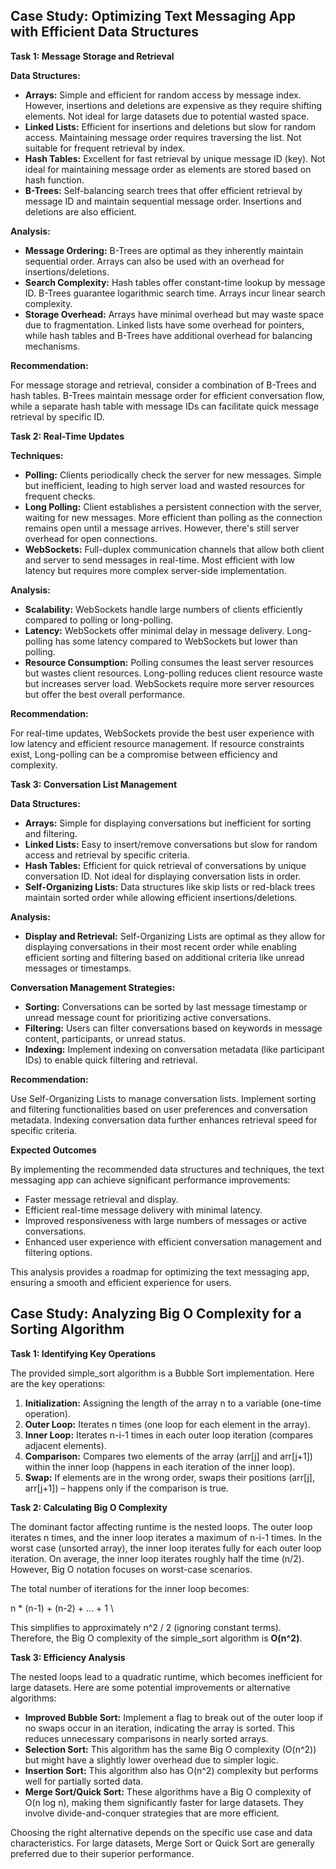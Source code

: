 ## Case Study: Optimizing Text Messaging App with Efficient Data Structures

**Task 1: Message Storage and Retrieval**

**Data Structures:**



* **Arrays:** Simple and efficient for random access by message index. However, insertions and deletions are expensive as they require shifting elements. Not ideal for large datasets due to potential wasted space.
* **Linked Lists:** Efficient for insertions and deletions but slow for random access. Maintaining message order requires traversing the list. Not suitable for frequent retrieval by index.
* **Hash Tables:** Excellent for fast retrieval by unique message ID (key). Not ideal for maintaining message order as elements are stored based on hash function.
* **B-Trees:** Self-balancing search trees that offer efficient retrieval by message ID and maintain sequential message order. Insertions and deletions are also efficient.

**Analysis:**



* **Message Ordering:** B-Trees are optimal as they inherently maintain sequential order. Arrays can also be used with an overhead for insertions/deletions.
* **Search Complexity:** Hash tables offer constant-time lookup by message ID. B-Trees guarantee logarithmic search time. Arrays incur linear search complexity.
* **Storage Overhead:** Arrays have minimal overhead but may waste space due to fragmentation. Linked lists have some overhead for pointers, while hash tables and B-Trees have additional overhead for balancing mechanisms.

**Recommendation:**

For message storage and retrieval, consider a combination of B-Trees and hash tables. B-Trees maintain message order for efficient conversation flow, while a separate hash table with message IDs can facilitate quick message retrieval by specific ID.

**Task 2: Real-Time Updates**

**Techniques:**



* **Polling:** Clients periodically check the server for new messages. Simple but inefficient, leading to high server load and wasted resources for frequent checks.
* **Long Polling:** Client establishes a persistent connection with the server, waiting for new messages. More efficient than polling as the connection remains open until a message arrives. However, there's still server overhead for open connections.
* **WebSockets:** Full-duplex communication channels that allow both client and server to send messages in real-time. Most efficient with low latency but requires more complex server-side implementation.

**Analysis:**



* **Scalability:** WebSockets handle large numbers of clients efficiently compared to polling or long-polling.
* **Latency:** WebSockets offer minimal delay in message delivery. Long-polling has some latency compared to WebSockets but lower than polling.
* **Resource Consumption:** Polling consumes the least server resources but wastes client resources. Long-polling reduces client resource waste but increases server load. WebSockets require more server resources but offer the best overall performance.

**Recommendation:**

For real-time updates, WebSockets provide the best user experience with low latency and efficient resource management. If resource constraints exist, Long-polling can be a compromise between efficiency and complexity.

**Task 3: Conversation List Management**

**Data Structures:**



* **Arrays:** Simple for displaying conversations but inefficient for sorting and filtering.
* **Linked Lists:** Easy to insert/remove conversations but slow for random access and retrieval by specific criteria.
* **Hash Tables:** Efficient for quick retrieval of conversations by unique conversation ID. Not ideal for displaying conversation lists in order.
* **Self-Organizing Lists:** Data structures like skip lists or red-black trees maintain sorted order while allowing efficient insertions/deletions.

**Analysis:**



* **Display and Retrieval:** Self-Organizing Lists are optimal as they allow for displaying conversations in their most recent order while enabling efficient sorting and filtering based on additional criteria like unread messages or timestamps.

**Conversation Management Strategies:**



* **Sorting:** Conversations can be sorted by last message timestamp or unread message count for prioritizing active conversations.
* **Filtering:** Users can filter conversations based on keywords in message content, participants, or unread status.
* **Indexing:** Implement indexing on conversation metadata (like participant IDs) to enable quick filtering and retrieval.

**Recommendation:**

Use Self-Organizing Lists to manage conversation lists. Implement sorting and filtering functionalities based on user preferences and conversation metadata. Indexing conversation data further enhances retrieval speed for specific criteria.

**Expected Outcomes**

By implementing the recommended data structures and techniques, the text messaging app can achieve significant performance improvements:



* Faster message retrieval and display.
* Efficient real-time message delivery with minimal latency.
* Improved responsiveness with large numbers of messages or active conversations.
* Enhanced user experience with efficient conversation management and filtering options.

This analysis provides a roadmap for optimizing the text messaging app, ensuring a smooth and efficient experience for users.


## Case Study: Analyzing Big O Complexity for a Sorting Algorithm

**Task 1: Identifying Key Operations**

The provided simple_sort algorithm is a Bubble Sort implementation. Here are the key operations:



1. **Initialization:** Assigning the length of the array n to a variable (one-time operation).
2. **Outer Loop:** Iterates n times (one loop for each element in the array).
3. **Inner Loop:** Iterates n-i-1 times in each outer loop iteration (compares adjacent elements).
4. **Comparison:** Compares two elements of the array (arr[j] and arr[j+1]) within the inner loop (happens in each iteration of the inner loop).
5. **Swap:** If elements are in the wrong order, swaps their positions (arr[j], arr[j+1]) – happens only if the comparison is true.

**Task 2: Calculating Big O Complexity**

The dominant factor affecting runtime is the nested loops. The outer loop iterates n times, and the inner loop iterates a maximum of n-i-1 times. In the worst case (unsorted array), the inner loop iterates fully for each outer loop iteration. On average, the inner loop iterates roughly half the time (n/2). However, Big O notation focuses on worst-case scenarios.

The total number of iterations for the inner loop becomes:

n * (n-1) + (n-2) + ... + 1 \


This simplifies to approximately n^2 / 2 (ignoring constant terms). Therefore, the Big O complexity of the simple_sort algorithm is **O(n^2)**.

**Task 3: Efficiency Analysis**

The nested loops lead to a quadratic runtime, which becomes inefficient for large datasets. Here are some potential improvements or alternative algorithms:



* **Improved Bubble Sort:** Implement a flag to break out of the outer loop if no swaps occur in an iteration, indicating the array is sorted. This reduces unnecessary comparisons in nearly sorted arrays.
* **Selection Sort:** This algorithm has the same Big O complexity (O(n^2)) but might have a slightly lower overhead due to simpler logic.
* **Insertion Sort:** This algorithm also has O(n^2) complexity but performs well for partially sorted data.
* **Merge Sort/Quick Sort:** These algorithms have a Big O complexity of O(n log n), making them significantly faster for large datasets. They involve divide-and-conquer strategies that are more efficient.

Choosing the right alternative depends on the specific use case and data characteristics. For large datasets, Merge Sort or Quick Sort are generally preferred due to their superior performance.
